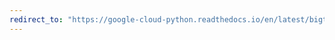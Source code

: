 ```yaml
---
redirect_to: "https://google-cloud-python.readthedocs.io/en/latest/bigtable/instance-api.html"
---
```

